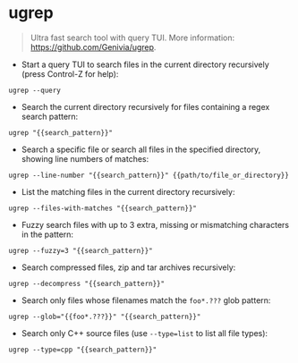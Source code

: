 # ugrep

> Ultra fast search tool with query TUI.
> More information: <https://github.com/Genivia/ugrep>.

- Start a query TUI to search files in the current directory recursively (press Control-Z for help):

`ugrep --query`

- Search the current directory recursively for files containing a regex search pattern:

`ugrep "{{search_pattern}}"`

- Search a specific file or search all files in the specified directory, showing line numbers of matches:

`ugrep --line-number "{{search_pattern}}" {{path/to/file_or_directory}}`

- List the matching files in the current directory recursively:

`ugrep --files-with-matches "{{search_pattern}}"`

- Fuzzy search files with up to 3 extra, missing or mismatching characters in the pattern:

`ugrep --fuzzy=3 "{{search_pattern}}"`

- Search compressed files, zip and tar archives recursively:

`ugrep --decompress "{{search_pattern}}"`

- Search only files whose filenames match the `foo*.???` glob pattern:

`ugrep --glob="{{foo*.???}}" "{{search_pattern}}"`

- Search only C++ source files (use `--type=list` to list all file types):

`ugrep --type=cpp "{{search_pattern}}"`
